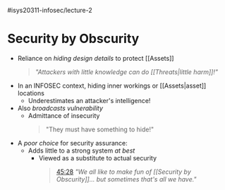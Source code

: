 #isys20311-infosec/lecture-2 
# Security by Obscurity

- Reliance on *hiding design details* to protect [[Assets]]
	>*"Attackers with little knowledge can do [[Threats|little harm]]!"*
- In an INFOSEC context, hiding inner workings or [[Assets|asset]] locations
	- Underestimates an attacker's intelligence!
- Also *broadcasts vulnerability*
	- Admittance of insecurity
		>"They must have something to hide!"
- A *poor choice* for security assurance:
	- Adds little to a strong system *at best*
		- Viewed as a substitute to actual security
			> [45:28](https://youtu.be/J1q4Ir2J8P8?t=2729) *"We all like to make fun of [[Security by Obscurity]]... but sometimes that's all we have."*
		